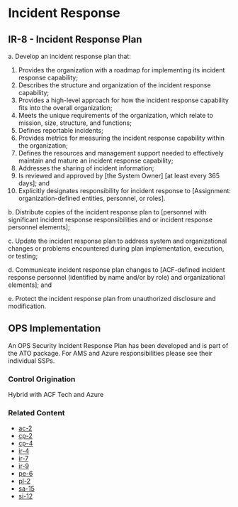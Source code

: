 # Incident Response
## IR-8 - Incident Response Plan

a. Develop an incident response plan that:

1. Provides the organization with a roadmap for implementing its incident response capability;
2. Describes the structure and organization of the incident response capability;
3. Provides a high-level approach for how the incident response capability fits into the overall organization;
4. Meets the unique requirements of the organization, which relate to mission, size, structure, and functions;
5. Defines reportable incidents;
6. Provides metrics for measuring the incident response capability within the organization;
7. Defines the resources and management support needed to effectively maintain and mature an incident response capability;
8. Addresses the sharing of incident information;
9. Is reviewed and approved by [the System Owner] [at least every 365 days]; and
10. Explicitly designates responsibility for incident response to [Assignment: organization-defined entities, personnel, or roles].

b. Distribute copies of the incident response plan to [personnel with significant incident response responsibilities and or incident response personnel elements];

c. Update the incident response plan to address system and organizational changes or problems encountered during plan implementation, execution, or testing;

d. Communicate incident response plan changes to [ACF-defined incident response personnel (identified by name and/or by role) and organizational elements]; and

e. Protect the incident response plan from unauthorized disclosure and modification.

## OPS Implementation

An OPS Security Incident Response Plan has been developed and is part of the ATO package. For AMS and Azure responsibilities please see their individual SSPs.

### Control Origination

Hybrid with ACF Tech and Azure

### Related Content

* [ac-2](../ac-02/index.md)
* [cp-2](../cp-02/index.md)
* [cp-4](../cp-04/index.md)
* [ir-4](../ir-04/index.md)
* [ir-7](../ir-07/index.md)
* [ir-9](../ir-09/index.md)
* [pe-6](../pe-06/index.md)
* [pl-2](../pl-02/index.md)
* [sa-15](../sa-15/index.md)
* [si-12](../si-12/index.md)
